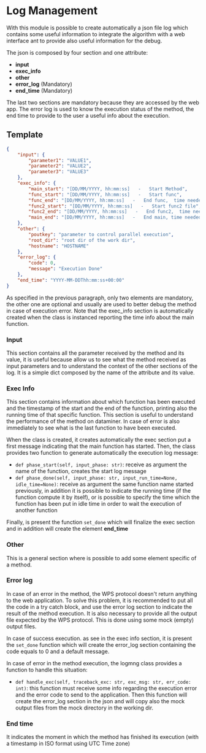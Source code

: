 # Log Management

With this module is possible to create automatically a json file log which contains some useful information
to integrate the algorithm with a web interface ant to provide also useful information for the debug.

The json is composed by four section and one attribute:

- **input**
- **exec_info**
- **other**
- **error_log** (Mandatory)
- **end_time** (Mandatory)

The last two sections are mandatory because they are accessed by the web app. The error log is used to know the execution status of the method,
the end time to provide to the user a useful info about the execution.

## Template

```json
{
    "input": {
        "parameter1": "VALUE1",
        "parameter2": "VALUE2",
        "parameter3": "VALUE3"
    },
    "exec_info": {
        "main_start": "[DD/MM/YYYY, hh:mm:ss]   -   Start Method",
        "func_start": "[DD/MM/YYYY, hh:mm:ss]   -   Start func",
        "func_end": "[DD/MM/YYYY, hh:mm:ss]   -   End func,  time needed:  ?.???? seconds ",
        "func2_start": "[DD/MM/YYYY, hh:mm:ss]   -   Start func2 file",
        "func2_end": "[DD/MM/YYYY, hh:mm:ss]   -   End func2,  time needed:  ?.???? seconds ",
        "main_end": "[DD/MM/YYYY, hh:mm:ss]   -   End main, time needed:  ?.???? seconds "
    },
    "other": {
        "poutkey": "parameter to control parallel execution",
        "root_dir": "root dir of the work dir",
        "hostname": "HOSTNAME"
    },
    "error_log": {
        "code": 0,
        "message": "Execution Done"
    },
    "end_time": "YYYY-MM-DDThh:mm:ss+00:00"
}
```

As specified in the previous paragraph, only two elements are mandatory, the other one are optional and
usually are used to better debug the method in case of execution error.
Note that the exec_info section is automatically created when the class is instanced reporting the time info about the main function.


### Input

This section contains all the parameter received by the method and its value, it is useful because allow us to see what the
method received as input parameters and to understand the context of the other sections of the log.
It is a simple dict composed by the name of the attribute and its value.

### Exec Info
This section contains information about which function has been executed and the timestamp of the start and the end of the 
function, printing also the running time of that specific function.
This section is useful to understand the performance of the method on dataminer.
In case of error is also immediately to see what is the last function to have been executed.

When the class is created, it creates automatically the exec section put a first message indicating that the main function has started.
Then, the class provides two function to generate automatically the execution log message:

- `def phase_start(self, input_phase: str)`: receive as argument the name of the function, creates the start log message
- `def phase_done(self, input_phase: str, input_run_time=None, idle_time=None)`: receive as argument the same function name started previously, 
    in addition it is possible to indicate the running time (if the function compute it by itself), 
    or is possible to specify the time which the function has been put in idle time in order to wait the execution of another function

Finally, is present the function `set_done` which will finalize the exec section and in addition will create the element **end_time**


### Other

This is a general section where is possible to add some element specific of a method.

### Error log

In case of an error in the method, the WPS protocol doesn't return anything to the web application. 
To solve this problem, it is recommended to put all the code in a try catch block, and use the error log section
to indicate the result of the method execution. It is also necessary to provide all the output file expected by the WPS protocol.
This is done using some mock (empty) output files.

In case of success execution. as see in the exec info section, it is present the `set_done` function which will
create the error_log section containing the code equals to 0 and a default message.

In case of error in the method execution, the logmng class provides a function to handle this situation:

- `def handle_exc(self, traceback_exc: str, exc_msg: str, err_code: int)`: this function must receive some info regarding the
    execution error and the error code to send to the application. Then this function will create the error_log section in the json
    and will copy also the mock output files from the mock directory in the working dir.

### End time
It indicates the moment in which the method has finished its execution (with a timestamp in ISO format using UTC Time zone)
